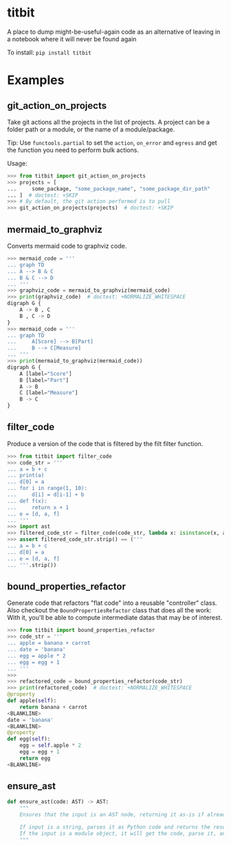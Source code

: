 # titbit

A place to dump might-be-useful-again code as an alternative of leaving in a notebook where it will never be found again

To install: `pip install titbit`

# Examples

## git_action_on_projects

Take git actions all the projects in the list of projects.
A project can be a folder path or a module, or the name of a module/package.

Tip: Use `functools.partial` to set the `action`, `on_error` and `egress` and get
the function you need to perform bulk actions.

Usage:

```python
>>> from titbit import git_action_on_projects
>>> projects = [
...     some_package, "some_package_name", "some_package_dir_path"
... ]  # doctest: +SKIP
>>> # By default, the git action performed is to pull
>>> git_action_on_projects(projects)  # doctest: +SKIP
```

## mermaid_to_graphviz

Converts mermaid code to graphviz code.

```python
>>> mermaid_code = '''
... graph TD
... A --> B & C
... B & C --> D
... '''
>>> graphviz_code = mermaid_to_graphviz(mermaid_code)
>>> print(graphviz_code)  # doctest: +NORMALIZE_WHITESPACE
digraph G {
    A -> B , C
    B , C -> D
}
>>> mermaid_code = '''
... graph TD
...     A[Score] --> B[Part]
...     B --> C[Measure]
... '''
>>> print(mermaid_to_graphviz(mermaid_code))
digraph G {
    A [label="Score"]
    B [label="Part"]
    A -> B
    C [label="Measure"]
    B -> C
}
```

## filter_code

Produce a version of the code that is filtered by the filt filter function.

```python
>>> from titbit import filter_code
>>> code_str = '''
... a = b + c
... print(a)
... d[0] = a
... for i in range(1, 10):
...     d[i] = d[i-1] + b
... def f(x):
...     return x + 1
... e = [d, a, f]
... '''
>>> import ast
>>> filtered_code_str = filter_code(code_str, lambda x: isinstance(x, ast.Assign))
>>> assert filtered_code_str.strip() == ('''
... a = b + c
... d[0] = a
... e = [d, a, f]
... '''.strip())
```

## bound_properties_refactor

Generate code that refactors "flat code" into a reusable "controller" class.
Also checkout the `BoundPropertiesRefactor` class that does all the work:
With it, you'll be able to compute intermediate datas that may be of interest.

```python
>>> from titbit import bound_properties_refactor
>>> code_str = '''
... apple = banana + carrot
... date = 'banana'
... egg = apple * 2
... egg = egg + 1
... '''
>>>
>>> refactored_code = bound_properties_refactor(code_str)
>>> print(refactored_code)  # doctest: +NORMALIZE_WHITESPACE
@property
def apple(self):
    return banana + carrot
<BLANKLINE>
date = 'banana'
<BLANKLINE>
@property
def egg(self):
    egg = self.apple * 2
    egg = egg + 1
    return egg
<BLANKLINE>
```

## ensure_ast

```python
def ensure_ast(code: AST) -> AST:
    """
    Ensures that the input is an AST node, returning it as-is if already an AST.

    If input is a string, parses it as Python code and returns the resulting AST.
    If the input is a module object, it will get the code, parse it, and return an AST.
    """
```
